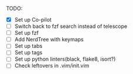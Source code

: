 TODO:
- [x] Set up Co-pilot
- [ ] Switch back to fzf search instead of telescope
- [ ] Set up fzf
- [ ] Add NerdTree with keymaps
- [ ] Set up tabs
- [ ] Set up tags
- [ ] Set up python linters(black, flake8, isort?)
- [ ] Check leftovers in .vim/init.vim
